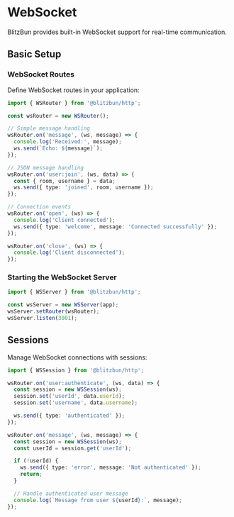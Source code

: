 # WebSocket

BlitzBun provides built-in WebSocket support for real-time communication.

## Basic Setup

### WebSocket Routes

Define WebSocket routes in your application:

```typescript
import { WSRouter } from '@blitzbun/http';

const wsRouter = new WSRouter();

// Simple message handling
wsRouter.on('message', (ws, message) => {
  console.log('Received:', message);
  ws.send(`Echo: ${message}`);
});

// JSON message handling
wsRouter.on('user:join', (ws, data) => {
  const { room, username } = data;
  ws.send({ type: 'joined', room, username });
});

// Connection events
wsRouter.on('open', (ws) => {
  console.log('Client connected');
  ws.send({ type: 'welcome', message: 'Connected successfully' });
});

wsRouter.on('close', (ws) => {
  console.log('Client disconnected');
});
```

### Starting the WebSocket Server

```typescript
import { WSServer } from '@blitzbun/http';

const wsServer = new WSServer(app);
wsServer.setRouter(wsRouter);
wsServer.listen(3001);
```

## Sessions

Manage WebSocket connections with sessions:

```typescript
import { WSSession } from '@blitzbun/http';

wsRouter.on('user:authenticate', (ws, data) => {
  const session = new WSSession(ws);
  session.set('userId', data.userId);
  session.set('username', data.username);

  ws.send({ type: 'authenticated' });
});

wsRouter.on('message', (ws, message) => {
  const session = new WSSession(ws);
  const userId = session.get('userId');

  if (!userId) {
    ws.send({ type: 'error', message: 'Not authenticated' });
    return;
  }

  // Handle authenticated user message
  console.log(`Message from user ${userId}:`, message);
});
```
